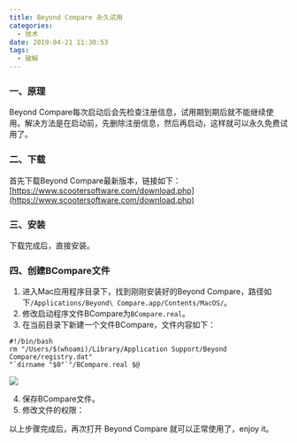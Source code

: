 ```yaml
---
title: Beyond Compare 永久试用
categories:
  - 技术
date: 2019-04-21 11:30:53
tags:
  - 破解
---
```


### 一、原理

Beyond Compare每次启动后会先检查注册信息，试用期到期后就不能继续使用。解决方法是在启动前，先删除注册信息，然后再启动，这样就可以永久免费试用了。

### 二、下载

首先下载Beyond Compare最新版本，链接如下：[https://www.scootersoftware.com/download.php](https://www.scootersoftware.com/download.php)

### 三、安装

下载完成后，直接安装。

### 四、创建BCompare文件

1. 进入Mac应用程序目录下，找到刚刚安装好的Beyond Compare，路径如下`/Applications/Beyond\ Compare.app/Contents/MacOS/`。
2. 修改启动程序文件BCompare为`BCompare.real`。
3. 在当前目录下新建一个文件BCompare，文件内容如下：

```
#!/bin/bash
rm "/Users/$(whoami)/Library/Application Support/Beyond Compare/registry.dat"
"`dirname "$0"`"/BCompare.real $@
```

![](http://pics.naaln.com/blog/2019-04-15558501171205.jpg)

4. 保存BCompare文件。
5. 修改文件的权限：

以上步骤完成后，再次打开 Beyond Compare 就可以正常使用了，enjoy it。
